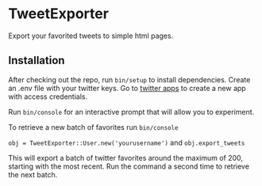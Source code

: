 # TweetExporter

Export your favorited tweets to simple html pages.
 
## Installation

After checking out the repo, run `bin/setup` to install dependencies. 
Create an .env file with your twitter keys. Go to [twitter apps](https://apps.twitter.com/) to create a new app with access credentials.

Run `bin/console` for an interactive prompt that will allow you to experiment.

To retrieve a new batch of favorites
run `bin/console`

`obj = TweetExporter::User.new('yourusername')` and `obj.export_tweets`

This will export a batch of twitter favorites around the maximum of 200, starting with the most recent. Run the command a second time to retrieve the next batch. 

<!-- Add this line to your application's Gemfile:

```ruby
gem 'tweet_exporter'
```

And then execute:

    $ bundle

Or install it yourself as:

    $ gem install tweet

## Usage

TODO: Write usage instructions here

## Development

After checking out the repo, run `bin/setup` to install dependencies. Then, run `rake test` to run the tests. You can also run `bin/console` for an interactive prompt that will allow you to experiment.

To install this gem onto your local machine, run `bundle exec rake install`. To release a new version, update the version number in `version.rb`, and then run `bundle exec rake release`, which will create a git tag for the version, push git commits and tags, and push the `.gem` file to [rubygems.org](https://rubygems.org).

## Contributing

Bug reports and pull requests are welcome on GitHub at https://github.com/[USERNAME]/tweet.


## License

The gem is available as open source under the terms of the [MIT License](http://opensource.org/licenses/MIT).

 -->